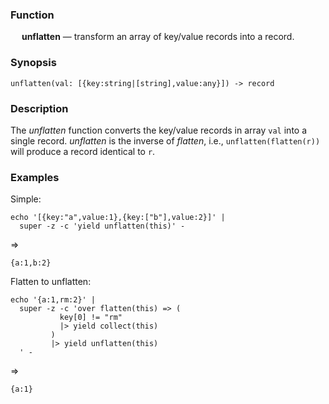 ### Function

&emsp; **unflatten** &mdash; transform an array of key/value records into a
record.

### Synopsis

```
unflatten(val: [{key:string|[string],value:any}]) -> record
```

### Description
The _unflatten_ function converts the key/value records in array `val` into
a single record. _unflatten_ is the inverse of _flatten_, i.e., `unflatten(flatten(r))`
will produce a record identical to `r`.

### Examples
Simple:
```mdtest-command
echo '[{key:"a",value:1},{key:["b"],value:2}]' |
  super -z -c 'yield unflatten(this)' -
```
=>
```mdtest-output
{a:1,b:2}
```

Flatten to unflatten:
```mdtest-command
echo '{a:1,rm:2}' |
  super -z -c 'over flatten(this) => (
           key[0] != "rm"
           |> yield collect(this)
         )
         |> yield unflatten(this)
  ' -
```
=>
```mdtest-output
{a:1}
```
